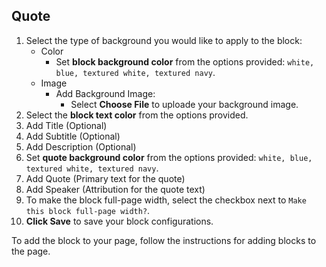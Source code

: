## Quote

1. Select the type of background you would like to apply to the block:
   - Color
     - Set **block background color** from the options provided: `white, blue, textured white, textured navy`.
   - Image
     - Add Background Image:
       - Select **Choose File** to uploade your background image.
2. Select the **block text color** from the options provided.
3. Add Title (Optional)
4. Add Subtitle (Optional)
5. Add Description (Optional)
6. Set **quote background color** from the options provided: `white, blue, textured white, textured navy`.
7. Add Quote (Primary text for the quote)
8. Add Speaker (Attribution for the quote text)
9. To make the block full-page width, select the checkbox next to `Make this block full-page width?`.
10. **Click Save** to save your block configurations.

To add the block to your page, follow the instructions for adding blocks to the page.
